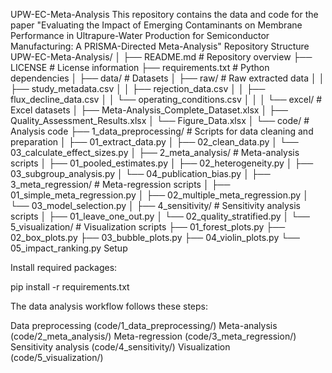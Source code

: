 UPW-EC-Meta-Analysis
This repository contains the data and code for the paper "Evaluating the Impact of Emerging Contaminants on Membrane Performance in Ultrapure-Water Production for Semiconductor Manufacturing: A PRISMA-Directed Meta-Analysis"
Repository Structure
UPW-EC-Meta-Analysis/
│
├── README.md                 # Repository overview
├── LICENSE                   # License information
├── requirements.txt          # Python dependencies
│
├── data/                     # Datasets
│   ├── raw/                  # Raw extracted data
│   │   ├── study_metadata.csv
│   │   ├── rejection_data.csv
│   │   ├── flux_decline_data.csv
│   │   └── operating_conditions.csv
│   │
│   └── excel/                # Excel datasets
│       ├── Meta-Analysis_Complete_Dataset.xlsx
│       ├── Quality_Assessment_Results.xlsx
│       └── Figure_Data.xlsx
│
└── code/                     # Analysis code
    ├── 1_data_preprocessing/ # Scripts for data cleaning and preparation
    │   ├── 01_extract_data.py
    │   ├── 02_clean_data.py
    │   └── 03_calculate_effect_sizes.py
    │
    ├── 2_meta_analysis/      # Meta-analysis scripts
    │   ├── 01_pooled_estimates.py
    │   ├── 02_heterogeneity.py
    │   ├── 03_subgroup_analysis.py
    │   └── 04_publication_bias.py
    │
    ├── 3_meta_regression/    # Meta-regression scripts
    │   ├── 01_simple_meta_regression.py
    │   ├── 02_multiple_meta_regression.py
    │   └── 03_model_selection.py
    │
    ├── 4_sensitivity/        # Sensitivity analysis scripts
    │   ├── 01_leave_one_out.py
    │   └── 02_quality_stratified.py
    │
    └── 5_visualization/      # Visualization scripts
        ├── 01_forest_plots.py
        ├── 02_box_plots.py
        ├── 03_bubble_plots.py
        ├── 04_violin_plots.py
        └── 05_impact_ranking.py
Setup

Install required packages:

pip install -r requirements.txt

The data analysis workflow follows these steps:

Data preprocessing (code/1_data_preprocessing/)
Meta-analysis (code/2_meta_analysis/)
Meta-regression (code/3_meta_regression/)
Sensitivity analysis (code/4_sensitivity/)
Visualization (code/5_visualization/)

